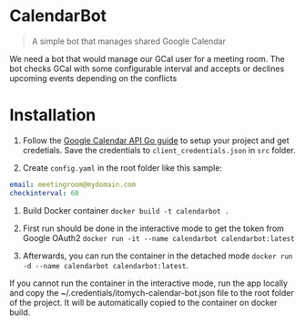 # CalendarBot
>A simple bot that manages shared Google Calendar

We need a bot that would manage our GCal user for a meeting room. The bot checks GCal with some configurable interval and 
accepts or declines upcoming events depending on the conflicts

# Installation

1. Follow the [Google Calendar API Go guide](https://developers.google.com/google-apps/calendar/quickstart/go) to setup your project and get credetials.
   Save the credentials to `client_credentials.json` in `src` folder.

1. Create `config.yaml` in the root folder like this sample:
```yaml
email: meetingroom@mydomain.com
checkinterval: 60
```
1. Build Docker container `docker build -t calendarbot .`

1. First run should be done in the interactive mode to get the token from Google OAuth2 `docker run -it --name calendarbot calendarbot:latest`

1. Afterwards, you can run the container in the detached mode `docker run -d --name calendarbot calendarbot:latest`.

If you cannot run the container in the interactive mode, run the app locally and copy the ~/.credentials/itomych-calendar-bot.json file to the root folder of the project. 
It will be automatically copied to the container on docker build.